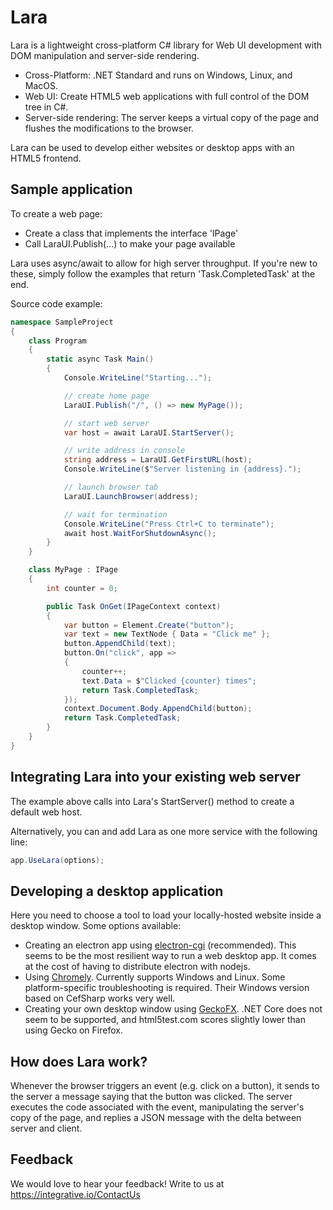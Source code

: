 # Lara

Lara is a lightweight cross-platform C# library for Web UI development with DOM manipulation and server-side rendering.

- Cross-Platform: .NET Standard and runs on Windows, Linux, and MacOS.
- Web UI: Create HTML5 web applications with full control of the DOM tree in C#.
- Server-side rendering: The server keeps a virtual copy of the page and flushes the modifications to the browser.

Lara can be used to develop either websites or desktop apps with an HTML5 frontend.

## Sample application

To create a web page:
- Create a class that implements the interface 'IPage'
- Call LaraUI.Publish(...) to make your page available

Lara uses async/await to allow for high server throughput. If you're new to these, simply follow the examples that return 'Task.CompletedTask' at the end.

Source code example:

```csharp
namespace SampleProject
{
    class Program
    {
        static async Task Main()
        {
            Console.WriteLine("Starting...");

            // create home page
            LaraUI.Publish("/", () => new MyPage());

            // start web server
            var host = await LaraUI.StartServer();

            // write address in console
            string address = LaraUI.GetFirstURL(host);
            Console.WriteLine($"Server listening in {address}.");

            // launch browser tab
            LaraUI.LaunchBrowser(address);

            // wait for termination
            Console.WriteLine("Press Ctrl+C to terminate");
            await host.WaitForShutdownAsync();
        }
    }

    class MyPage : IPage
    {
        int counter = 0;

        public Task OnGet(IPageContext context)
        {
            var button = Element.Create("button");
            var text = new TextNode { Data = "Click me" };
            button.AppendChild(text);
            button.On("click", app =>
            {
                counter++;
                text.Data = $"Clicked {counter} times";
                return Task.CompletedTask;
            });
            context.Document.Body.AppendChild(button);
            return Task.CompletedTask;
        }
    }
}
```

## Integrating Lara into your existing web server

The example above calls into Lara's StartServer() method to create a default web host.

Alternatively, you can and add Lara as one more service with the following line:

```csharp
app.UseLara(options);
```

## Developing a desktop application

Here you need to choose a tool to load your locally-hosted website inside a desktop window. Some options available:
- Creating an electron app using [electron-cgi](https://github.com/ruidfigueiredo/electron-cgi) (recommended). This seems to be the most resilient way to run a web desktop app. It comes at the cost of having to distribute electron with nodejs.
- Using [Chromely](https://github.com/chromelyapps/Chromely). Currently supports Windows and Linux. Some platform-specific troubleshooting is required. Their Windows version based on CefSharp works very well.
- Creating your own desktop window using [GeckoFX](https://www.nuget.org/profiles/geckofx). .NET Core does not seem to be supported, and html5test.com scores slightly lower than using Gecko on Firefox.

## How does Lara work?

Whenever the browser triggers an event (e.g. click on a button), it sends to the server a message saying that the button was clicked. The server executes the code associated with the event, manipulating the server's copy of the page, and replies a JSON message with the delta between server and client.

## Feedback

We would love to hear your feedback! Write to us at https://integrative.io/ContactUs
